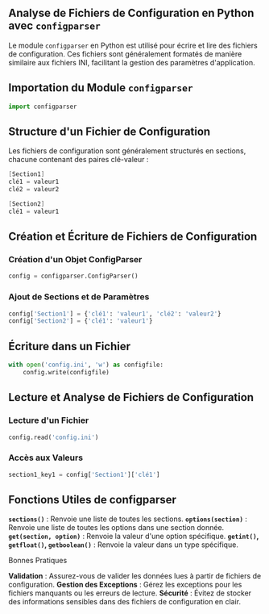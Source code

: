 ## Analyse de Fichiers de Configuration en Python avec ```configparser```

Le module ```configparser``` en Python est utilisé pour écrire et lire des fichiers de configuration. Ces fichiers sont généralement formatés de manière similaire aux fichiers INI, facilitant la gestion des paramètres d'application.

## Importation du Module ```configparser```

```python
import configparser
```

## Structure d'un Fichier de Configuration

Les fichiers de configuration sont généralement structurés en sections, chacune contenant des paires clé-valeur :

```csharp
[Section1]
clé1 = valeur1
clé2 = valeur2

[Section2]
clé1 = valeur1
```

## Création et Écriture de Fichiers de Configuration

### Création d'un Objet ConfigParser

```python
config = configparser.ConfigParser()
```

### Ajout de Sections et de Paramètres

```python
config['Section1'] = {'clé1': 'valeur1', 'clé2': 'valeur2'}
config['Section2'] = {'clé1': 'valeur1'}
```

## Écriture dans un Fichier

```python
with open('config.ini', 'w') as configfile:
    config.write(configfile)
```

## Lecture et Analyse de Fichiers de Configuration

### Lecture d'un Fichier

```python
config.read('config.ini')
```

### Accès aux Valeurs

```python
section1_key1 = config['Section1']['clé1']
```

## Fonctions Utiles de configparser

**```sections()```** : Renvoie une liste de toutes les sections.
**```options(section)```** : Renvoie une liste de toutes les options dans une section donnée.
**```get(section, option)```** : Renvoie la valeur d'une option spécifique.
**```getint()```, ```getfloat()```, ```getboolean()```** : Renvoie la valeur dans un type spécifique.

Bonnes Pratiques

**Validation** : Assurez-vous de valider les données lues à partir de fichiers de configuration.
**Gestion des Exceptions** : Gérez les exceptions pour les fichiers manquants ou les erreurs de lecture.
**Sécurité** : Évitez de stocker des informations sensibles dans des fichiers de configuration en clair.
